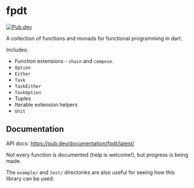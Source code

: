 # fpdt

[<img src="https://img.shields.io/pub/v/fpdt?style=for-the-badge" alt="Pub.dev" />](https://pub.dev/packages/fpdt)

A collection of functions and monads for functional programming in dart.

Includes:

- Function extensions - `chain` and `compose`.
- `Option`
- `Either`
- `Task`
- `TaskEither`
- `TaskOption`
- Tuples
- Iterable extension helpers
- `Unit`

## Documentation

API docs: https://pub.dev/documentation/fpdt/latest/

Not every function is documented (help is welcome!), but progress is being made.

The `example/` and `test/` directories are also useful for seeing how this
library can be used.
